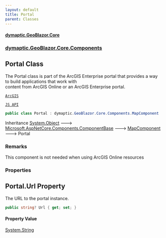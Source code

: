 ```yaml
---
layout: default
title: Portal
parent: Classes
---
```

#### [dymaptic.GeoBlazor.Core](index.html 'index')
### [dymaptic.GeoBlazor.Core.Components](index.html#dymaptic.GeoBlazor.Core.Components 'dymaptic.GeoBlazor.Core.Components')

## Portal Class

The Portal class is part of the ArcGIS Enterprise portal that provides a way to build applications that work with  
content from ArcGIS Online or an ArcGIS Enterprise portal.  
<a target="_blank" href="https://developers.arcgis.com/javascript/latest/api-reference/esri-portal-Portal.html">  
    ArcGIS  
    JS API  
</a>

```csharp
public class Portal : dymaptic.GeoBlazor.Core.Components.MapComponent
```

Inheritance [System.Object](https://docs.microsoft.com/en-us/dotnet/api/System.Object 'System.Object') &#129106; [Microsoft.AspNetCore.Components.ComponentBase](https://docs.microsoft.com/en-us/dotnet/api/Microsoft.AspNetCore.Components.ComponentBase 'Microsoft.AspNetCore.Components.ComponentBase') &#129106; [MapComponent](dymaptic.GeoBlazor.Core.Components.MapComponent.html 'dymaptic.GeoBlazor.Core.Components.MapComponent') &#129106; Portal

### Remarks
This component is not needed when using ArcGIS Online resources
### Properties

<a name='dymaptic.GeoBlazor.Core.Components.Portal.Url'></a>

## Portal.Url Property

The URL to the portal instance.

```csharp
public string? Url { get; set; }
```

#### Property Value
[System.String](https://docs.microsoft.com/en-us/dotnet/api/System.String 'System.String')
